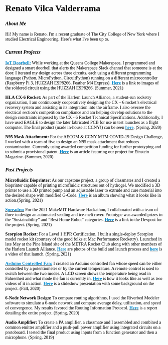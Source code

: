 <style>
body {
  background-image: url('https://raw.githubusercontent.com/rvilca/rvilca.github.io/main/pictures/website%20background.jpg');
  font-family: sanfrancisco, sansserif;
  color: black;
}
</style>
# Renato Vilca Valderrama


### _About Me_
Hi! My name is Renato. I'm a recent graduate of The City College of New York where I studied Electrical Engineering. Here's what I've been up to.

### _Current Projects_
[**<font color="#0088cc">IoT Doorbell:</font>**](https://github.com/rvilca/IoT-Doorbell) While working at the Queens College Makerspace, I programmed and designed a smart doorbell that alerts the Makerspace Slack channel that someone is at the door. I iterated my design across three circuits, each using a different programming language (Python, MicroPython, CircuitPython) running on a different microcontroller (Raspberry Pi 3, HUZZAH ESP8266, Feather M4 Express). [**<font color="#0088cc">Here</font>**](https://photos.app.goo.gl/JuSrLYAUREyRqEHz7) is a link to images of the soldered circuit using the HUZZAH ESP8266. (Summer, 2021)

**HLA CX-6 Rocket:** As part of the Harlem Launch Alliance, a student-run rocketry organization, I am continuously cooperatively designing the CX – 6 rocket’s electrical recovery system and assisting in its integration into the airframe. I also oversee the electrical section’s competition compliance and am helping develop solutions to the design constraints imposed by the CX - 6 Rocket Technical Specifications. Additionally, I have used EAGLE to design the later fabricated PCB for use in test launches as a flight computer. The final product (made in-house at CCNY!) can be seen [**<font color="#0088cc">here</font>**](https://photos.app.goo.gl/aWGvSHYWpyrp7RGY9). (Spring, 2020)

**N95 Mask Attachment:** For the AECOM & CCNY MTM COVID-19 Design Challenge, I worked with a team of five to design an N95 mask attachment that reduces contamination. Currently using awarded competition funding for further prototyping and to submit a provisional patent. [**<font color="#0088cc">Here</font>**](https://magazine.einsteinmed.org/winter-spring-2021/covid-19-design-challenge/) is an article featuring our project for Einstein Magazine. (Summer, 2020)


### _Past Projects_
**Microfluidic Bioprinter:** As our capstone project, a group of classmates and I created a bioprinter capable of printing microfluidic structures out of hydrogel. We modified a 3D printer to use a 3D printed pump and an adjustable laser to extrude and cure material into the desired shape with modified G-Code. [**<font color="#0088cc">Here</font>**](https://photos.app.goo.gl/4vwwU24aLDdwvnyG8) is an album showing what it looks like in action.(Spring, 2021)

[**<font color="#0088cc">Spreadro:</font>**](https://github.com/rvilca/Spreadro) For the 2021 MakeMIT Hardware Hackathon, I collaborated with a team of three to design an automated seeding and ice-melt rover. Prototype was awarded prizes in the ”Sustainability” and ”Best Home Robot” categories. [**<font color="#0088cc">Here</font>**](https://devpost.com/software/spreadro-6zds3h) is a link to the Devpost for the project. (Spring, 2021)

**Scorpion Rocket:** For a Level 1 HPR Certification, I built a single-deploy Scorpion model rocket kit (courtesy of the good folks at Mac Performance Rocketry). Launched in late May at the Pine Island site of the METRA Rocket Club along with other members of the Harlem Launch Alliance. [**<font color="#0088cc">Here</font>**](https://photos.app.goo.gl/tHESJTchVMv2EkLe9) are photos of the build and launch process and [**<font color="#0088cc">here</font>**](https://photos.app.goo.gl/YDf2VZbPxbEEUUVC6) is a video of that launch. (Spring, 2021)

[**<font color="#0088cc">Arduino Controlled Fan:</font>**](https://github.com/rvilca/Arduino-Controlled-Fan) I created an Arduino controlled fan whose speed can be either controlled by a potentiometer or by the current temperature. A remote control is used to switch between the two modes. A LCD screen shows the temperature being read in Fahrenheit and what mode the fan is currently in. [**<font color="#0088cc">Here</font>**](https://photos.app.goo.gl/taE7hkpG25e6g4wKA) is how it looks like as well as two videos of it in action. [**<font color="#0088cc">Here</font>**](https://docs.google.com/presentation/d/1WH_MV_sWeM89hG3IIGQj6spmC00l_MNr5ah9GDILRXQ/edit?usp=sharing) is a slideshow presentation with some background on the project. (Fall, 2020)

**6-Node Network Design:** To compare routing algorithms, I used the Riverbed Modeler software to simulate a 6-node network and compare average delay, utilization, and speed of convergence. My results favored the Routing Information Protocol. [**<font color="#0088cc">Here</font>**](https://docs.google.com/gview?url=https://github.com/rvilca/Non-Coding-Projects/raw/main/6-Node%20Network%20Design/Renato%20Vilca%20Valderrama%20EE460%20Project.pdf&embedded=true) is a report detailing the entire project. (Spring, 2020)

**Audio Amplifier:** To create a PA amplifier, a classmate and I assembled and combined a common emitter amplifier and a push-pull power amplifier using integrated circuits on a protoboard. I tested the final product using inputs from a function generator and then a microphone. (Spring, 2019)

<!--

# Header 1
## Header 2
### Header 3

- Bulleted
- List

1. Numbered
2. List

**Bold** and _Italic_ and `Code` text

[Link](url) and ![Image](src)

-->
